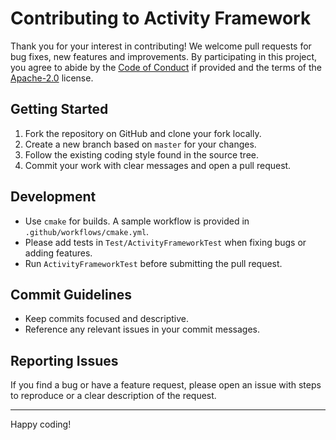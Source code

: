# Contributing to Activity Framework

Thank you for your interest in contributing! We welcome pull requests for bug fixes, new features and improvements. By participating in this project, you agree to abide by the [Code of Conduct](CODE_OF_CONDUCT.md) if provided and the terms of the [Apache-2.0](LICENSE) license.

## Getting Started
1. Fork the repository on GitHub and clone your fork locally.
2. Create a new branch based on `master` for your changes.
3. Follow the existing coding style found in the source tree.
4. Commit your work with clear messages and open a pull request.

## Development
- Use `cmake` for builds. A sample workflow is provided in `.github/workflows/cmake.yml`.
- Please add tests in `Test/ActivityFrameworkTest` when fixing bugs or adding features.
- Run `ActivityFrameworkTest` before submitting the pull request.

## Commit Guidelines
- Keep commits focused and descriptive.
- Reference any relevant issues in your commit messages.

## Reporting Issues
If you find a bug or have a feature request, please open an issue with steps to reproduce or a clear description of the request.

---
Happy coding!
